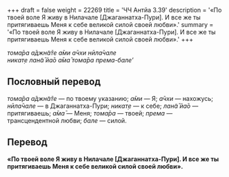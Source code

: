 +++
draft = false
weight = 22269
title = 'ЧЧ Антйа 3.39'
description = '«По твоей воле Я живу в Нилачале [Джаганнатха-Пури]. И все же ты притягиваешь Меня к себе великой силой своей любви».'
summary = '«По твоей воле Я живу в Нилачале [Джаганнатха-Пури]. И все же ты притягиваешь Меня к себе великой силой своей любви».'
+++

_тома̄ра а̄джн̃а̄те а̄ми а̄чхи нӣла̄чале  
никат̣е лан̃а̄ йа̄о а̄ма̄ тома̄ра према-бале’_

## Пословный перевод

_тома̄ра_ _а̄джн̃а̄те_ — по твоему указанию; _а̄ми_ — Я; _а̄чхи_ — нахожусь; _нӣла̄чале_ — в Джаганнатха-Пури; _никат̣е_ — к себе; _лан̃а̄_ _йа̄о_ — притягиваешь; _а̄ма̄_ — Меня; _тома̄ра_ — твоей; _према_ — трансцендентной любви; _бале_ — силой.

## Перевод

**«По твоей воле Я живу в Нилачале \[Джаганнатха-Пури\]. И все же ты притягиваешь Меня к себе великой силой своей любви».**
